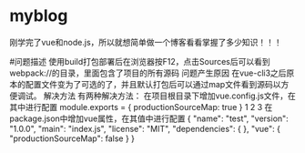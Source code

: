 # myblog
刚学完了vue和node.js，所以就想简单做一个博客看看掌握了多少知识！！！

#问题描述
使用build打包部署后在浏览器按F12，点击Sources后可以看到webpack://的目录，里面包含了项目的所有源码
问题产生原因
在vue-cli3之后原本的配置文件变为了可选的了，并且默认打包后可以通过map文件看到源码以方便调试。
解决方法
有两种解决方法：
在项目根目录下增加vue.config.js文件，在其中进行配置
module.exports = {
  productionSourceMap: true
}
1
2
3
在package.json中增加vue属性，在其值中进行配置
{
  "name": "test",
  "version": "1.0.0",
  "main": "index.js",
  "license": "MIT",
  "dependencies": {
  },
  "vue": {
    "productionSourceMap": false
  }
}
